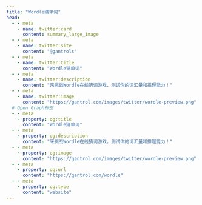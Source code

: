 ```yaml
---
title: "Wordle猜单词"
head:
  - - meta
    - name: twitter:card
      content: summary_large_image
  - - meta
    - name: twitter:site
      content: "@gantrols"
  - - meta
    - name: twitter:title
      content: "Wordle猜单词"
  - - meta
    - name: twitter:description
      content: "来挑战Wordle在线猜词游戏，测试你的词汇量和推理能力！"
  - - meta
    - name: twitter:image
      content: "https://gantrol.com/images/twitter/wordle-preview.png"
  # Open Graph标签
  - - meta
    - property: og:title
      content: "Wordle猜单词"
  - - meta
    - property: og:description
      content: "来挑战Wordle在线猜词游戏，测试你的词汇量和推理能力！"
  - - meta
    - property: og:image
      content: "https://gantrol.com/images/twitter/wordle-preview.png"
  - - meta
    - property: og:url
      content: "https://gantrol.com/wordle"
  - - meta
    - property: og:type
      content: "website"
---
```


<Wordle />

<script setup>
    import Wordle from "./Wordle.vue";
</script>
